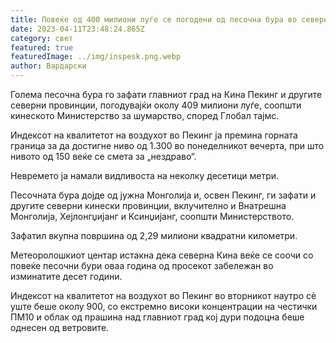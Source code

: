```yaml
---
title: Повеќе од 400 милиони луѓе се погодени од песочна бура во северна Кина
date: 2023-04-11T23:48:24.865Z
category: свет
featured: true
featuredImage: ../img/inspesk.png.webp
author: Вардарски
---
```


Голема песочна бура го зафати главниот град на Кина Пекинг и другите северни провинции, погодувајќи околу 409 милиони луѓе, соопшти кинеското Министерство за шумарство, според Глобал тајмс.

Индексот на квалитетот на воздухот во Пекинг ја премина горната граница за да достигне ниво од 1.300 во понеделникот вечерта, при што нивото од 150 веќе се смета за „нездраво“.

Невремето ја намали видливоста на неколку десетици метри.

Песочната бура дојде од јужна Монголија и, освен Пекинг, ги зафати и другите северни кинески провинции, вклучително и Внатрешна Монголија, Хејлонгџијанг и Ксинџијанг, соопшти Министерството.

Зафатил вкупна површина од 2,29 милиони квадратни километри.

Метеоролошкиот центар истакна дека северна Кина веќе се соочи со повеќе песочни бури оваа година од просекот забележан во изминатите десет години.

Индексот на квалитетот на воздухот во Пекинг во вторникот наутро сè уште беше околу 900, со екстремно високи концентрации на честички ПМ10 и облак од прашина над главниот град кој дури подоцна беше однесен од ветровите.
